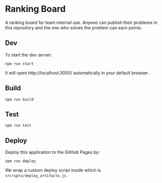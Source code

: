 # Ranking Board

A ranking board for team internal use. Anyone can publish their problems in this repository and the one who solves the problem can earn points.

## Dev

To start the dev server:

```
npm run start
```

It will open http://localhost:3000/ automatically in your default browser .

## Build

```
npm run build
```

## Test

```
npm run test
```

## Deploy

Deploy this application to the GitHub Pages by:

```
npm run deploy
```

We wrap a custom deploy script inside which is `srcripts/deploy_artifacts.js`.
